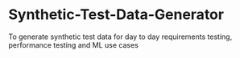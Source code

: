 # Synthetic-Test-Data-Generator
To generate synthetic test data for day to day requirements testing, performance testing and ML use cases
